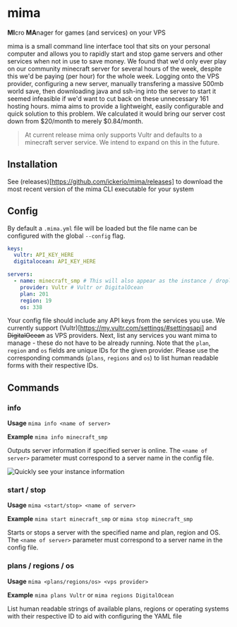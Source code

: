 # mima
**MI**cro **MA**nager for games (and services) on your VPS

mima is a small command line interface tool that sits on your personal computer and allows you to rapidly start and stop game servers and other services when not in use to save money. We found that we'd only ever play on our community minecraft server for several hours of the week, despite this we'd be paying (per hour) for the whole week. Logging onto the VPS provider, configuring a new server, manually transfering a massive 500mb world save, then downloading java and ssh-ing into the server to start it seemed infeasible if we'd want to cut back on these unnecessary 161 hosting hours. mima aims to provide a lightweight, easily configurable and quick solution to this problem. We calculated it would bring our server cost down from $20/month to merely $0.84/month.

> At current release mima only supports Vultr and defaults to a minecraft server service. We intend to expand on this in the future.

## Installation
See (releases)[https://github.com/ickerio/mima/releases] to download the most recent version of the mima CLI executable for your system

## Config
By default a `.mima.yml` file will be loaded but the file name can be configured with the global `--config` flag.
```yml
keys:
  vultr: API_KEY_HERE
  digitalocean: API_KEY_HERE

servers:
  - name: minecraft_smp # This will also appear as the instance / droplet name on the VPS provider
    provider: Vultr # Vultr or DigitalOcean
    plan: 201 
    region: 19
    os: 338
```

Your config file should include any API keys from the services you use. We currently support (Vultr)[https://my.vultr.com/settings/#settingsapi] and ~~DigitalOcean~~ as VPS providers. Next, list any services you want mima to manage - these do not have to be already running. Note that the `plan`, `region` and `os` fields are unique IDs for the given provider. Please use the corresponding commands (`plans`, `regions` and `os`) to list human readable forms with their respective IDs.

## Commands

### info
**Usage** `mima info <name of server>` 

**Example** `mima info minecraft_smp`

Outputs server information if specified server is online. The `<name of server>` parameter must correspond to a server name in the config file.

![Quickly see your instance information](https://user-images.githubusercontent.com/14541442/70968781-2b039780-20d5-11ea-8656-82184ce6207c.png)

### start / stop
**Usage** `mima <start/stop> <name of server>`

**Example** `mima start minecraft_smp` or `mima stop minecraft_smp`

Starts or stops a server with the specified name and plan, region and OS. The `<name of server>` parameter must correspond to a server name in the config file.

### plans / regions / os
**Usage** `mima <plans/regions/os> <vps provider>`

**Example** `mima plans Vultr` or `mima regions DigitalOcean`

List human readable strings of available plans, regions or operating systems with their respective ID to aid with configuring the YAML file